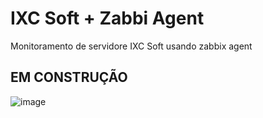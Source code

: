 # IXC Soft + Zabbi Agent
Monitoramento de servidore IXC Soft usando zabbix agent

## EM CONSTRUÇÃO

![image](https://user-images.githubusercontent.com/23584038/129087596-425aa4f4-7849-440b-b33e-77002283ed98.png)
